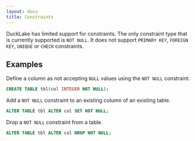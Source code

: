 ```yaml
---
layout: docu
title: Constraints
---
```


DuckLake has limited support for constraints.
The only constraint type that is currently supported is `NOT NULL`.
It does not support `PRIMARY KEY`, `FOREIGN KEY`, `UNIQUE` or `CHECK` constraints.

## Examples

Define a column as not accepting `NULL` values using the `NOT NULL` constraint.

```sql
CREATE TABLE tbl(col INTEGER NOT NULL);
```

Add a `NOT NULL` constraint to an existing column of an existing table.

```sql
ALTER TABLE tbl ALTER col SET NOT NULL;
```

Drop a `NOT NULL` constraint from a table.

```sql
ALTER TABLE tbl ALTER col DROP NOT NULL;
```
